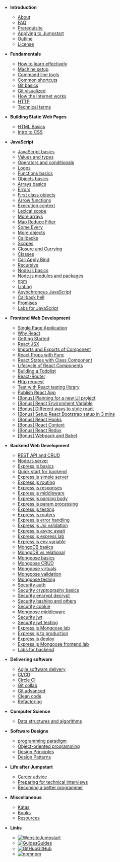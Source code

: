 - **Introduction**

  - [About](introduction/about)
  - [FAQ](introduction/faq)
  - [Prerequisite](introduction/prerequisite)
  - [Applying to Jumpstart](introduction/application)
  - [Outline](introduction/outline)
  - [License](introduction/license)

- **Fundamentals**

  - [How to learn effectively](fundamentals/how-to-learn)
  - [Machine setup](fundamentals/machine)
  - [Command line tools](fundamentals/command-line)
  - [Common shortcuts](fundamentals/shortcuts)
  - [Git basics](fundamentals/git-basics)
  - [Git visualized](fundamentals/git-visualize)
  - [How the Internet works](fundamentals/how-internet-works)
  - [HTTP](fundamentals/http)
  - [Technical terms](fundamentals/technical-terms)

- **Building Static Web Pages**

  - [HTML Basics](html&css/html)
  - [Intro to CSS](html&css/css-basics)

- **JavaScript**

  - [JavaScript basics](javascript/javascript-basics)
  - [Values and types](javascript/values-types)
  - [Operators and conditionals](javascript/operators-conditional)
  - [Loops](javascript/loops)
  - [Functions basics](javascript/functions-basics)
  - [Objects basics](javascript/objects-basics)
  - [Arrays basics](javascript/arrays-basics)
  - [Errors](javascript/errors)
  - [First class objects](javascript/first-class-objects)
  - [Arrow functions](javascript/arrow-functions)
  - [Execution context](javascript/execution-context)
  - [Lexical scope](javascript/lexical-scope)
  - [More arrays](javascript/arrays)
  - [Map Reduce Filter](javascript/map-reduce-filter)
  - [Some Every](javascript/some-every)
  - [More objects](javascript/objects)
  - [Callbacks](javascript/callbacks)
  - [Scopes](javascript/scopes)
  - [Closure and Currying](javascript/closure-currying)
  - [Classes](javascript/classes)
  - [Call Apply Bind](javascript/call-apply-bind)
  - [Recursive](javascript/recursive)
  - [Node.js basics](javascript/node-basics)
  - [Node.js modules and packages](javascript/node-modules)
  - [npm](javascript/npm)
  - [Linting](javascript/linting)
  - [Asynchronous JavaScript](javascript/asynchronous-js)
  - [Callback hell](javascript/callback-hell)
  - [Promises](javascript/promises)
  - [Labs for JavaScript](javascript/javascript-labs)

- **Frontend Web Development**

  - [Single Page Application](frontend-web-development/single-page-application)
  - [Why React](frontend-web-development/why-react)
  - [Getting Started](frontend-web-development/react-hello-world)
  - [React JSX](frontend-web-development/react-jsx)
  - [Imports and Exports of Component](frontend-web-development/import-export-components)
  - [React Props with Func](frontend-web-development/react-props-with-func)
  - [React States with Class Component](frontend-web-development/react-state-with-class)
  - [Lifecycle of React Components](frontend-web-development/react-lifecycle)
  - [Building a Todolist](frontend-web-development/react-todo-list)
  - [React-Router](frontend-web-development/react-router)
  - [Http request](frontend-web-development/http-request)
  - [Test with React testing library](frontend-web-development/react-testing-library)
  - [Publish React App](frontend-web-development/publish-react)
  - [[Bonus] Planning for a new UI project](frontend-web-development/planning-new-project)
  - [[Bonus] React Environment Variable](frontend-web-development/react-env-variable)
  - [[Bonus] Different ways to style react](frontend-web-development/ways-to-style-react)
  - [[Bonus] Setup React Bootstrap setup in 3 mins](frontend-web-development/react-bootstrap)
  - [[Bonus] React Hooks](frontend-web-development/react-hooks)
  - [[Bonus] React Context](frontend-web-development/react-context)
  - [[Bonus] React Redux](frontend-web-development/react-redux)
  - [[Bonus] Webpack and Babel](frontend-web-development/webpack-babel)

- **Backend Web Development**

  - [REST API and CRUD](backend-web-development/rest-api)
  - [Node.js server](backend-web-development/node-server)
  - [Express.js basics](backend-web-development/express-basics)
  - [Quick start for backend](backend-web-development/backend-quick-start)
  - [Express.js simple server](backend-web-development/express-simple-server)
  - [Express.js routing](backend-web-development/express-routing)
  - [Express.js responses](backend-web-development/express-responses)
  - [Express.js middleware](backend-web-development/express-middleware)
  - [Express.js parsing body](backend-web-development/express-parsing-request-body)
  - [Express.js param processing](backend-web-development/express-param-processing)
  - [Express.js testing](backend-web-development/express-testing)
  - [Express.js routers](backend-web-development/express-routers)
  - [Express.js error handling](backend-web-development/express-error-handling)
  - [Express.js Joi validation](backend-web-development/express-joi-validation)
  - [Express.js async await](backend-web-development/express-async-await)
  - [Express.js express lab](backend-web-development/express-lab)
  - [Express.js env variable](backend-web-development/express-env-variable)
  - [MongoDB basics](backend-web-development/mongodb-basics)
  - [MongoDB vs relational](backend-web-development/mongodb-vs-relational)
  - [Mongoose basics](backend-web-development/mongoose-basics)
  - [Mongoose CRUD](backend-web-development/mongoose-crud)
  - [Mongoose virtuals](backend-web-development/mongoose-virtuals)
  - [Mongoose validation](backend-web-development/mongoose-validation)
  - [Mongoose testing](backend-web-development/mongoose-testing)
  - [Security auth](backend-web-development/security-auth)
  - [Security cryptography basics](backend-web-development/security-cryptography-basics)
  - [Security encrypt decrypt](backend-web-development/security-encrypt-decrypt)
  - [Security hashing and others](backend-web-development/security-hash-others)
  - [Security cookie](backend-web-development/security-cookie)
  - [Mongoose middleware](backend-web-development/mongoose-middleware)
  - [Security jwt](backend-web-development/security-jwt)
  - [Security jwt testing](backend-web-development/security-jwt-testing)
  - [Express.js Mongoose lab](backend-web-development/express-mongoose-lab)
  - [Express.js to production](backend-web-development/express-to-production)
  - [Express.js deploy](backend-web-development/express-deploy)
  - [Express.js Mongoose frontend lab](backend-web-development/express-mongoose-with-frontend-lab)
  - [Labs for backend](backend-web-development/backend-labs)

- **Delivering software**

  - [Agile software delivery](delivering-software/agile)
  - [CI/CD](delivering-software/ci-cd)
  - [Circle CI](delivering-software/circle-ci)
  - [Git collab](delivering-software/git-collab)
  - [Git advanced](delivering-software/git-advanced)
  - [Clean code](delivering-software/clean-code)
  - [Refactoring](delivering-software/refactoring)

* **Computer Science**

  - [Data structures and algorithms](computer-science/data-structures-algorithms)

* **Software Designs**

  - [programming paradigm](software-designs/programming-paradigm)
  - [Object-oriented programming](software-designs/object-oriented-programming)
  - [Design Principles](software-designs/design-principles)
  - [Design Patterns](software-designs/design-patterns)

* **Life after Jumpstart**

  - [Career advice](life-after-jumpstart/career-advice)
  - [Preparing for technical interviews](life-after-jumpstart/interviews)
  - [Becoming a better programmer](life-after-jumpstart/becoming-a-better-programmer)

* **Miscellaneous**

  - [Katas](miscellaneous/katas)
  - [Books](miscellaneous/books)
  - [Resources](miscellaneous/resources)

* **Links**

  - [![Website](https://icongr.am/material/web.svg?color=808080&size=16)Jumpstart](https://www.thoughtworks.com/jumpstart)
  - [![Guides](https://icongr.am/material/book-open-variant.svg?color=808080&size=16)Guides](https://thoughtworks-jumpstart.github.io/guides)
  - [![GitHub](https://icongram.jgog.in/simple/github.svg?color=808080&size=16)GitHub](https://github.com/thoughtworks-jumpstart)
  - [![npm](https://icongram.jgog.in/simple/npm.svg?color=808080&size=16)npm](https://www.npmjs.com/org/thoughtworks-jumpstart)
